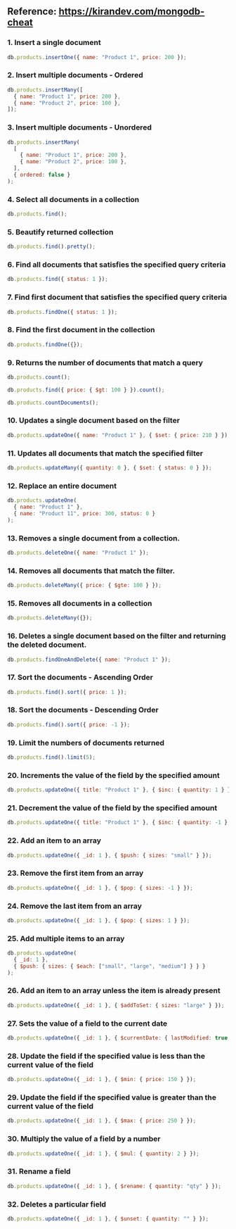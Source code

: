 ## Reference: https://kirandev.com/mongodb-cheat

### 1. Insert a single document

```javascript
db.products.insertOne({ name: "Product 1", price: 200 });
```

### 2. Insert multiple documents - Ordered

```javascript
db.products.insertMany([
  { name: "Product 1", price: 200 },
  { name: "Product 2", price: 100 },
]);
```

### 3. Insert multiple documents - Unordered

```javascript
db.products.insertMany(
  [
    { name: "Product 1", price: 200 },
    { name: "Product 2", price: 100 },
  ],
  { ordered: false }
);
```

### 4. Select all documents in a collection

```javascript
db.products.find();
```

### 5. Beautify returned collection

```javascript
db.products.find().pretty();
```

### 6. Find all documents that satisfies the specified query criteria

```javascript
db.products.find({ status: 1 });
```

### 7. Find first document that satisfies the specified query criteria

```javascript
db.products.findOne({ status: 1 });
```

### 8. Find the first document in the collection

```javascript
db.products.findOne({});
```

### 9. Returns the number of documents that match a query

```javascript
db.products.count();
```

```javascript
db.products.find({ price: { $gt: 100 } }).count();
```

```javascript
db.products.countDocuments();
```

### 10. Updates a single document based on the filter

```javascript
db.products.updateOne({ name: "Product 1" }, { $set: { price: 210 } });
```

### 11. Updates all documents that match the specified filter

```javascript
db.products.updateMany({ quantity: 0 }, { $set: { status: 0 } });
```

### 12. Replace an entire document

```javascript
db.products.updateOne(
  { name: "Product 1" },
  { name: "Product 11", price: 300, status: 0 }
);
```

### 13. Removes a single document from a collection.

```javascript
db.products.deleteOne({ name: "Product 1" });
```

### 14. Removes all documents that match the filter.

```javascript
db.products.deleteMany({ price: { $gte: 100 } });
```

### 15. Removes all documents in a collection

```javascript
db.products.deleteMany({});
```

### 16. Deletes a single document based on the filter and returning the deleted document.

```javascript
db.products.findOneAndDelete({ name: "Product 1" });
```

### 17. Sort the documents - Ascending Order

```javascript
db.products.find().sort({ price: 1 });
```

### 18. Sort the documents - Descending Order

```javascript
db.products.find().sort({ price: -1 });
```

### 19. Limit the numbers of documents returned

```javascript
db.products.find().limit(5);
```

### 20. Increments the value of the field by the specified amount

```javascript
db.products.updateOne({ title: "Product 1" }, { $inc: { quantity: 1 } });
```

### 21. Decrement the value of the field by the specified amount

```javascript
db.products.updateOne({ title: "Product 1" }, { $inc: { quantity: -1 } });
```

### 22. Add an item to an array

```javascript
db.products.updateOne({ _id: 1 }, { $push: { sizes: "small" } });
```

### 23. Remove the first item from an array

```javascript
db.products.updateOne({ _id: 1 }, { $pop: { sizes: -1 } });
```

### 24. Remove the last item from an array

```javascript
db.products.updateOne({ _id: 1 }, { $pop: { sizes: 1 } });
```

### 25. Add multiple items to an array

```javascript
db.products.updateOne(
  { _id: 1 },
  { $push: { sizes: { $each: ["small", "large", "medium"] } } }
);
```

### 26. Add an item to an array unless the item is already present

```javascript
db.products.updateOne({ _id: 1 }, { $addToSet: { sizes: "large" } });
```

### 27. Sets the value of a field to the current date

```javascript
db.products.updateOne({ _id: 1 }, { $currentDate: { lastModified: true } });
```

### 28. Update the field if the specified value is less than the current value of the field

```javascript
db.products.updateOne({ _id: 1 }, { $min: { price: 150 } });
```

### 29. Update the field if the specified value is greater than the current value of the field

```javascript
db.products.updateOne({ _id: 1 }, { $max: { price: 250 } });
```

### 30. Multiply the value of a field by a number

```javascript
db.products.updateOne({ _id: 1 }, { $mul: { quantity: 2 } });
```

### 31. Rename a field

```javascript
db.products.updateOne({ _id: 1 }, { $rename: { quantity: "qty" } });
```

### 32. Deletes a particular field

```javascript
db.products.updateOne({ _id: 1 }, { $unset: { quantity: "" } });
```
